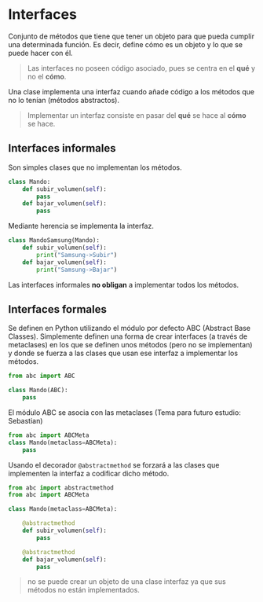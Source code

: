 # Interfaces

Conjunto de métodos que tiene que tener un objeto para que pueda cumplir una determinada función. Es decir, define cómo es un objeto y lo que se puede hacer con él.

> Las interfaces no poseen código asociado, pues se centra en el **qué** y no el **cómo**.

Una clase implementa una interfaz cuando añade código a los métodos que no lo tenían (métodos abstractos).

> Implementar un interfaz consiste en pasar del **qué** se hace al **cómo** se hace.

## Interfaces informales

Son simples clases que no implementan los métodos.

```py
class Mando:
    def subir_volumen(self):
        pass
    def bajar_volumen(self):
        pass
```

Mediante herencia se implementa la interfaz.

```py
class MandoSamsung(Mando):
    def subir_volumen(self):
        print("Samsung->Subir")
    def bajar_volumen(self):
        print("Samsung->Bajar")
```

Las interfaces informales **no obligan** a implementar todos los métodos.


## Interfaces formales

Se definen en Python utilizando el módulo por defecto ABC (Abstract Base Classes). Simplemente definen una forma de crear interfaces (a través de metaclases) en los que se definen unos métodos (pero no se implementan) y donde se fuerza a las clases que usan ese interfaz a implementar los métodos.

```py
from abc import ABC

class Mando(ABC):
	pass
```

El módulo ABC se asocia con las metaclases (Tema para futuro estudio: Sebastian)

```py
from abc import ABCMeta
class Mando(metaclass=ABCMeta):
    pass
```

Usando el decorador ``@abstractmethod`` se forzará a las clases que implementen la interfaz a codificar dicho método.

```py
from abc import abstractmethod
from abc import ABCMeta

class Mando(metaclass=ABCMeta):

    @abstractmethod
    def subir_volumen(self):
        pass

    @abstractmethod
    def bajar_volumen(self):
        pass
```

> no se puede crear un objeto de una clase interfaz ya que sus métodos no están implementados.